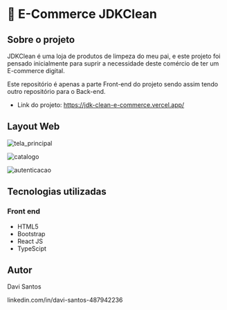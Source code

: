 # 🛒 E-Commerce JDKClean 

## Sobre o projeto

JDKClean é uma loja de produtos de limpeza do meu pai, e este projeto foi pensado inicialmente para suprir a necessidade deste comércio de ter um E-commerce digital. 

Este repositório é apenas a parte Front-end do projeto sendo assim tendo outro repositório para o Back-end.

- Link do projeto: https://jdk-clean-e-commerce.vercel.app/

## Layout Web

![tela_principal](https://github.com/DaveScott99/JDKClean_E-commerce/assets/101915085/fc339d02-4c3b-4233-bd83-3addae2a416e)

![catalogo](https://github.com/DaveScott99/JDKClean_E-commerce/assets/101915085/b169b868-6cff-4bf6-bb6e-bdded9f5e2b3)

![autenticacao](https://github.com/DaveScott99/JDKClean_E-commerce/assets/101915085/bd90abbd-b644-440c-b1b0-72901c328795)

## Tecnologias utilizadas

### Front end

- HTML5
- Bootstrap
- React JS
- TypeScipt

## Autor

Davi Santos

linkedin.com/in/davi-santos-487942236
